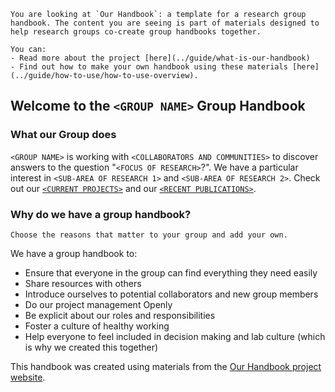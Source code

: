 ```{note}
You are looking at `Our Handbook`: a template for a research group handbook. The content you are seeing is part of materials designed to help research groups co-create group handbooks together.

You can:
- Read more about the project [here](../guide/what-is-our-handbook)
- Find out how to make your own handbook using these materials [here](../guide/how-to-use/how-to-use-overview).
```

## Welcome to the `<GROUP NAME>` Group Handbook

### What our Group does
`<GROUP NAME>` is working with `<COLLABORATORS AND COMMUNITIES>` to discover answers to the question "`<FOCUS OF RESEARCH>`?". We have a particular interest in `<SUB-AREA OF RESEARCH 1>` and `<SUB-AREA OF RESEARCH 2>`. Check out our [`<CURRENT PROJECTS>`](projects/index) and our [`<RECENT PUBLICATIONS>`](projects/recent-outputs).

<!-- 
TODO:
EXAMPLE MISSION STATEMENT 1:
-->

### Why do we have a group handbook?

```{admonition} FIXME Instructions
Choose the reasons that matter to your group and add your own.
```

We have a group handbook to:
- Ensure that everyone in the group can find everything they need easily 
- Share resources with others 
- Introduce ourselves to potential collaborators and new group members
- Do our project management Openly 
- Be explicit about our roles and responsibilities
- Foster a culture of healthy working
- Help everyone to feel included in decision making and lab culture (which is why we created this together)

<!--
Note: Please keep a link to the Our Handbook project here, to help other people find it)
-->

This handbook was created using materials from the [Our Handbook project website](https://very-good-science.github.io/our-handbook).